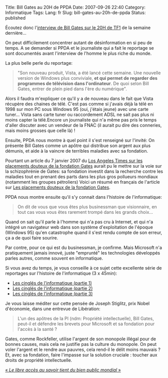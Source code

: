 Title: Bill Gates au 20H de PPDA
Date: 2007-09-26 22:40
Category: Informatique
Tags:
Lang: fr
Slug: bill-gates-au-20h-de-ppda
Status: published

Écoutez donc l'[interview de Bill Gates sur le 20H de
TF1](http://www.youtube.com/watch?v=tNlXZwDQvfM) de la semaine dernière...

On peut difficilement concentrer autant de désinformation en si peu de temps. A
se demander si PPDA et le journaliste qui a fait le reportage se sont
documentés avant l'interview de l'homme le plus riche du monde.

La plus belle perle du reportage:


> "Son nouveau produit, Vista, a été lancé cette semaine. Une nouvelle version
> de Windows plus conviviale, **et qui permet de regarder des programmes de
> télévision dans l'ordinateur**. De quoi selon Bill Gates, entrer de plein
> pied dans l'ère du numérique".

Alors il faudra m'expliquer ce qu'il y a de nouveau dans le fait que Vista
récupère des chaines de télé. C'est pas comme si j'avais déjà la télé en 1998
sur mon PC sous Windows 95 (oui, j'étais jeune) avec une carte tuner...  Vista
sans carte tuner ou raccordement ADSL ne sait pas plus ni moins capter la
télé.Encore un journaliste qui n'a même pas pris le temps d'aller discuter avec
un vendeur de la FNAC (il aurait pu dire des conneries, mais moins grosses que
celle là) !

Ensuite, PPDA nous montre à quel point il s'est renseigné sur l'invité: On
présente Bill Gates comme un apôtre qui distribue son argent aux plus démunis,
et aide à la vaincre de terribles maladies avec sa fondation.

Pourtant un article du 7 janvier 2007 du [Los Angeles Times sur les placements
douteux de la fondation
Gates](http://www.latimes.com/news/nationworld/nation/la-na-gatesx07jan07,0,4205044,full.story?coll=la-home-headlines)
aurait pu le mettre sur la voie sur la schizophrénie de Gates: sa fondation
investit dans la recherche contre les maladies tout en prenant des parts dans
les plus gros pollueurs mondiaux (notamment les groupes pétroliers) Voici un
résumé en français de l'article sur [Les placements douteux de la fondation
Gates](http://forums.acbm.com/acbm/forum/viewthread?thread=369).

PPDA nous montre ensuite qu'il s'y connait dans l'histoire de l'informatique:

> On dit de vous que vous êtes plus businessman que visionnaire, en tout cas
> vous vous êtes rarement trompé dans les grands choix...

Quand on sait qu'il parle à l'homme qui n'a pas cru à Internet, et qui n'a
intégré un navigateur web dans son système d'exploitation de l'époque (Windows
95) qu'en catastrophe quand il s'est rendu compte de son erreur, ça a de quoi
faire sourire.

Par contre, pour ce qui est du businessman, je confirme. Mais Microsoft n'a
pratiquement jamais innové, juste "emprunté" les technologies développés parles
autres, comme souvent en informatique.

Si vous avez du temps, je vous conseille à ce sujet cette excellente série de
reportages sur l'histoire de l'informatique (3 x 45min):

- [Les cinglés de l'informatique (partie
  1)](http://www.dailymotion.com/relevance/search/informatique/video/xwx6o_les-cingles-de-linformatique-part1_tech)
- [Les cinglés de l'informatique (partie
  2)](http://www.dailymotion.com/relevance/search/informatique/video/xx27w_les-cingles-de-linformatique-part2_tech)
- [Les cinglés de l'informatique (partie
  3)](http://www.dailymotion.com/relevance/search/informatique/video/xwxwk_les-cingles-de-linformatique-part3_tech)

Je vous laisse méditer sur cette pensée de Joseph Stiglitz, prix Nobel
d'économie, dans une entrevue de Libération:

> L'un des apôtres de la PI (ndm: Propriété intellectuelle), Bill Gates,
> peut-il et défendre les brevets pour Microsoft et sa fondation pour l'accès à
> la santé ?

Gates, comme Rockfeller, utilise l'argent de son monopole illégal pour de
bonnes causes, mais cela ne justifie pas la culture du monopole. On peut voler
l'argent et le rendre aux pauvres, cela rend-il le délit moins mauvais ? Et,
avec sa fondation, faire l'impasse sur la solution cruciale : toucher aux
droits de propriété intellectuelle.

[« *Le libre accès au savoir tient du bien public mondial*
»](http://www.liberation.fr/actualite/economie/204050.FR.php)
